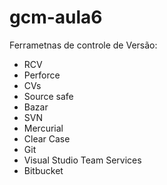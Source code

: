# gcm-aula6

Ferrametnas de controle de Versão:

* RCV
* Perforce
* CVs
* Source safe
* Bazar
* SVN
* Mercurial
* Clear Case
* Git
* Visual Studio Team Services
* Bitbucket
